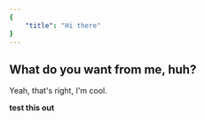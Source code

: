 ```yaml
---
{
	"title": "Hi there"
}
---
```


## What do you want from me, huh?

Yeah, that's right, I'm cool.

<strong>test this out</strong>
